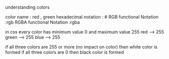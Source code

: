 understanding colors

color name : red , green 
hexadecimal notation : #
RGB functional Notation :rgb
RGBA functional Notation :rgba

in css every color has minimum value 0 and maximum value 255
red --> 255
green --> 255
blue --> 255

if all three colors are 255 or more (no impact on color) then white color is formed
if all three colors are 0 then black color is formed 